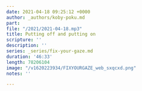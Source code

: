 ```yaml
---
date: 2021-04-18 09:25:12 +0000
author: _authors/koby-poku.md
part: 
file: "/2021/2021-04-18.mp3"
title: Putting off and putting on
scripture: ''
description: ''
series: _series/fix-your-gaze.md
duration: '46:33'
length: 78206104
image: "/v1620223934/FIXYOURGAZE_web_sxqcxd.png"
notes: ''

---
```

